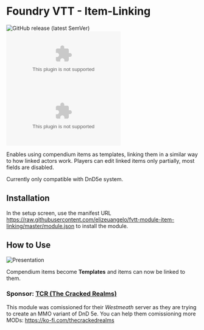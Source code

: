 # Foundry VTT - Item-Linking

![GitHub release (latest SemVer)](https://img.shields.io/github/v/release/elizeuangelo/fvtt-module-item-linking)
![GitHub Releases](https://img.shields.io/github/downloads/elizeuangelo/fvtt-module-item-linking/latest/item-linking.zip)
![GitHub All Releases](https://img.shields.io/github/downloads/elizeuangelo/fvtt-module-item-linking/item-linking.zip?label=downloads)

Enables using compendium items as templates, linking them in a similar way to how linked actors work. Players can edit linked items only partially, most fields are disabled.

Currently only compatible with DnD5e system.

## Installation

In the setup screen, use the manifest URL https://raw.githubusercontent.com/elizeuangelo/fvtt-module-item-linking/master/module.json to install the module.

## How to Use

![Presentation](https://raw.githubusercontent.com/elizeuangelo/fvtt-module-item-linking/master/assets/presentation.gif)

Compendium items become **Templates** and items can now be linked to them.

### Sponsor: [TCR (The Cracked Realms)](https://discord.gg/WNpQn6YtdN)

This module was comissioned for their _Westmeath_ server as they are trying to create an MMO variant of DnD 5e.
You can help them comissioning more MODs: https://ko-fi.com/thecrackedrealms
